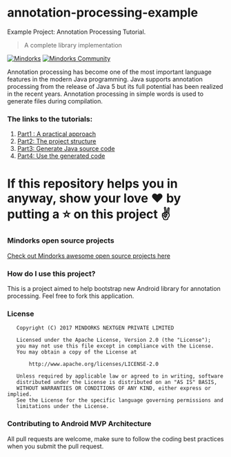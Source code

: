 # annotation-processing-example
Example Project: Annotation Processing Tutorial.

> A complete library implementation

[![Mindorks](https://img.shields.io/badge/mindorks-opensource-blue.svg)](https://mindorks.com/open-source-projects)
[![Mindorks Community](https://img.shields.io/badge/join-community-blue.svg)](https://mindorks.com/join-community)

Annotation processing has become one of the most important language features in the modern Java programming. Java supports annotation processing from the release of Java 5 but its full potential has been realized in the recent years. Annotation processing in simple words is used to generate files during compilation.

### The links to the tutorials:
1. [Part1 : A practical approach](https://mindorks.com/blog/android-annotation-processing-tutorial-part-1-a-practical-approach)
2. [Part2: The project structure](https://mindorks.com/blog/android-annotation-processing-tutorial-part-2-the-project-structure)
3. [Part3: Generate Java source code](https://mindorks.com/blog/android-annotation-processing-tutorial-part-3-the-project-structure)
4. [Part4: Use the generated code](https://mindorks.com/blog/android-annotation-processing-tutorial-part-4-the-project-structure)

# If this repository helps you in anyway, show your love :heart: by putting a :star: on this project :v:

### Mindorks open source projects
[Check out Mindorks awesome open source projects here](https://mindorks.com/open-source-projects)

### How do I use this project?
This is a project aimed to help bootstrap new Android library for annotation processing. Feel free to fork this application.

### License
```
   Copyright (C) 2017 MINDORKS NEXTGEN PRIVATE LIMITED

   Licensed under the Apache License, Version 2.0 (the "License");
   you may not use this file except in compliance with the License.
   You may obtain a copy of the License at

       http://www.apache.org/licenses/LICENSE-2.0

   Unless required by applicable law or agreed to in writing, software
   distributed under the License is distributed on an "AS IS" BASIS,
   WITHOUT WARRANTIES OR CONDITIONS OF ANY KIND, either express or implied.
   See the License for the specific language governing permissions and
   limitations under the License.
```

### Contributing to Android MVP Architecture
All pull requests are welcome, make sure to follow the coding best practices when you submit the pull request.
